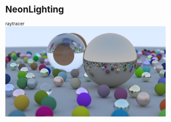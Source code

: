 # NeonLighting
raytracer
![image](https://github.com/SuraRengoku/NeonLighting/blob/main/testimage.png)

